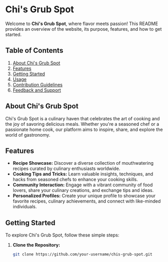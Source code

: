 # Chi's Grub Spot

Welcome to **Chi's Grub Spot**, where flavor meets passion! This README provides an overview of the website, its purpose, features, and how to get started.

## Table of Contents

1. [About Chi's Grub Spot](#about-chis-grub-spot)
2. [Features](#features)
3. [Getting Started](#getting-started)
4. [Usage](#usage)
5. [Contribution Guidelines](#contribution-guidelines)
6. [Feedback and Support](#feedback-and-support)

## About Chi's Grub Spot

Chi's Grub Spot is a culinary haven that celebrates the art of cooking and the joy of savoring delicious meals. Whether you're a seasoned chef or a passionate home cook, our platform aims to inspire, share, and explore the world of gastronomy.

## Features

- **Recipe Showcase:** Discover a diverse collection of mouthwatering recipes curated by culinary enthusiasts worldwide.
- **Cooking Tips and Tricks:** Learn valuable insights, techniques, and hacks from seasoned chefs to enhance your cooking skills.
- **Community Interaction:** Engage with a vibrant community of food lovers, share your culinary creations, and exchange tips and ideas.
- **Personalized Profiles:** Create your unique profile to showcase your favorite recipes, culinary achievements, and connect with like-minded individuals.

## Getting Started

To explore Chi's Grub Spot, follow these simple steps:

1. **Clone the Repository:**
   ```bash
   git clone https://github.com/your-username/chis-grub-spot.git
